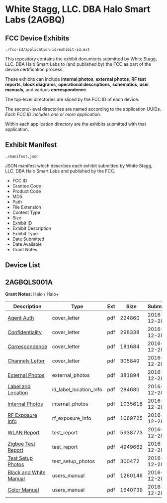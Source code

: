 # White Stagg, LLC. DBA Halo Smart Labs (2AGBQ)
## FCC Device Exhibits

```
./fcc-id/application-id/exhibit-id.ext
```

This repository contains the exhibit documents submitted by White Stagg, LLC. DBA Halo Smart Labs to (and published by) the FCC as part of the device certification process.

These exhibits can include **internal photos**, **external photos**, **RF test reports**, **block diagrams**, **operational descriptions**, **schematics**, **user manuals**, and various **correspondence**.

The top-level directories are sliced by the FCC ID of each device.

The second-level directories are named according to the application UUIDs. *Each FCC ID includes one or more application.*

Within each application directory are the exhibits submitted with that application. 

## Exhibit Manifest

```
./manifest.json
```

JSON manifest which describes each exhibit submitted by White Stagg, LLC. DBA Halo Smart Labs and published by the FCC.

- FCC ID
- Grantee Code
- Product Code
- MD5
- Path
- File Extension
- Content Type
- Size
- Exhibit ID
- Exhibit Description
- Exhibit Type
- Date Submitted
- Date Available
- Grant Notes

## Device List
## 2AGBQLS001A
**Grant Notes:** Halo / Halo+

| Description | Type | Ext | Size | Submitted | Available |
| ----------- | ---- | --- | ---- | --------- | --------- |
| [Agent Auth](2AGBQLS001A/579eb113de14394484fc0209d441a58d/3241793.pdf) | cover_letter | pdf | 224860 | 2016-12-28 | 2016-12-28 |
| [Confidentiality](2AGBQLS001A/579eb113de14394484fc0209d441a58d/3241794.pdf) | cover_letter | pdf | 298338 | 2016-12-28 | 2016-12-28 |
| [Correspondence](2AGBQLS001A/579eb113de14394484fc0209d441a58d/3241795.pdf) | cover_letter | pdf | 181684 | 2016-12-28 | 2016-12-28 |
| [Channels Letter](2AGBQLS001A/579eb113de14394484fc0209d441a58d/3241796.pdf) | cover_letter | pdf | 305849 | 2016-12-28 | 2016-12-28 |
| [External Photos](2AGBQLS001A/579eb113de14394484fc0209d441a58d/3241797.pdf) | external_photos | pdf | 381894 | 2016-12-28 | 2017-02-11 |
| [Label and Location](2AGBQLS001A/579eb113de14394484fc0209d441a58d/3241798.pdf) | id_label_location_info | pdf | 284680 | 2016-12-28 | 2016-12-28 |
| [Internal Photos](2AGBQLS001A/579eb113de14394484fc0209d441a58d/3241799.pdf) | internal_photos | pdf | 1035618 | 2016-12-28 | 2017-02-11 |
| [RF Exposure Info](2AGBQLS001A/579eb113de14394484fc0209d441a58d/3241801.pdf) | rf_exposure_info | pdf | 1069725 | 2016-12-28 | 2016-12-28 |
| [WLAN Report](2AGBQLS001A/579eb113de14394484fc0209d441a58d/3241804.pdf) | test_report | pdf | 5938773 | 2016-12-28 | 2016-12-28 |
| [Zigbee Test Report](2AGBQLS001A/579eb113de14394484fc0209d441a58d/3241805.pdf) | test_report | pdf | 4949662 | 2016-12-28 | 2016-12-28 |
| [Test Setup Photos](2AGBQLS001A/579eb113de14394484fc0209d441a58d/3241806.pdf) | test_setup_photos | pdf | 300472 | 2016-12-28 | 2017-02-11 |
| [Black and White Manual](2AGBQLS001A/579eb113de14394484fc0209d441a58d/3241807.pdf) | users_manual | pdf | 1260146 | 2016-12-28 | 2017-02-11 |
| [Color Manual](2AGBQLS001A/579eb113de14394484fc0209d441a58d/3241808.pdf) | users_manual | pdf | 1640739 | 2016-12-28 | 2017-02-11 |
